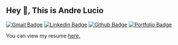 ## Hey 👋, This is Andre Lucio
[![Gmail Badge](https://img.shields.io/badge/-arlucio.dev@gmail.com-c14438?style=flat&logo=Gmail&logoColor=white&link=mailto:arlucio.dev@gmail.com)](mailto:arlucio.dev@gmail.com) 
[![Linkedin Badge](https://img.shields.io/badge/-arlucio-0072b1?style=flat&logo=Linkedin&logoColor=white&link=https://www.linkedin.com/in/arlucio/)](https://www.linkedin.com/in/arlucio/) [![Github Badge](https://img.shields.io/badge/-arlucio-grey?style=flat&logo=github&logoColor=white&link=https://github.com/arlucio/)](https://www.github.com/arlucio/) [![Portfolio Badge](https://img.shields.io/badge/portfolio-web-blue?style=flat&link=andrelucio.dev/)](andrelucio.dev/) 
<p align='left'> You can view my resume <a href='https://andrelucio.dev/my/CV' target=_blank><u>here</u>.</a></p>

<!-- ## Some of my Github Stats

<p align=left> <img src=https://komarev.com/ghpvc/?username=arlucio alt=arlucio /> </p>

[![Github stats](https://github-readme-stats.vercel.app/api?username=arlucio&show_icons=true&include_all_commits=true&theme=tokyonight)](https://github.com/arlucio/github-readme-stats)
[![Top Langs](https://github-readme-stats.vercel.app/api/top-langs/?username=arlucio&layout=compact)](https://github.com/arlucio/github-readme-stats) -->
